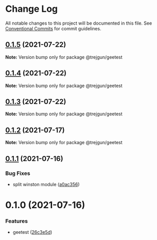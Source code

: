 # Change Log

All notable changes to this project will be documented in this file.
See [Conventional Commits](https://conventionalcommits.org) for commit guidelines.

## [0.1.5](https://github.com/trejgun/common-packages/compare/@trejgun/geetest@0.1.4...@trejgun/geetest@0.1.5) (2021-07-22)

**Note:** Version bump only for package @trejgun/geetest





## [0.1.4](https://github.com/trejgun/common-packages/compare/@trejgun/geetest@0.1.3...@trejgun/geetest@0.1.4) (2021-07-22)

**Note:** Version bump only for package @trejgun/geetest





## [0.1.3](https://github.com/trejgun/common-packages/compare/@trejgun/geetest@0.1.2...@trejgun/geetest@0.1.3) (2021-07-22)

**Note:** Version bump only for package @trejgun/geetest





## [0.1.2](https://github.com/trejgun/common-packages/compare/@trejgun/geetest@0.1.1...@trejgun/geetest@0.1.2) (2021-07-17)

**Note:** Version bump only for package @trejgun/geetest





## [0.1.1](https://github.com/trejgun/common-packages/compare/@trejgun/geetest@0.1.0...@trejgun/geetest@0.1.1) (2021-07-16)


### Bug Fixes

* split winston module ([a0ac356](https://github.com/trejgun/common-packages/commit/a0ac356466cfa4ad8e9ff404c61d712131e5035e))





# 0.1.0 (2021-07-16)


### Features

* geetest ([26c3e5d](https://github.com/trejgun/common-packages/commit/26c3e5dcfcb9ca8f5f508290f486a09262dff64c))
